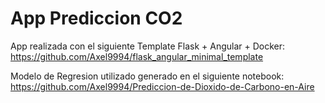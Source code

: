 # App Prediccion CO2

App realizada con el siguiente Template Flask + Angular + Docker:
https://github.com/Axel9994/flask_angular_minimal_template

Modelo de Regresion utilizado generado en el siguiente notebook:
https://github.com/Axel9994/Prediccion-de-Dioxido-de-Carbono-en-Aire